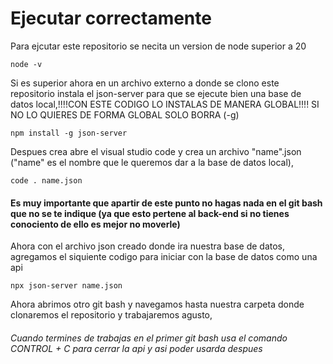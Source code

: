 # Ejecutar correctamente
Para ejcutar este repositorio se necita un version de node superior a 20

```
node -v
```

Si es superior ahora en un archivo externo a donde se clono este repositorio instala el json-server para que se ejecute bien una base de datos local,!!!!CON ESTE CODIGO LO INSTALAS DE MANERA GLOBAL!!!! SI NO LO QUIERES DE FORMA GLOBAL SOLO BORRA (-g)
```
npm install -g json-server
```

Despues crea abre el visual studio code y crea un archivo "name".json ("name" es el nombre que le queremos dar a la base de datos local),
```
code . name.json
```

#### Es muy importante que apartir de este punto no hagas nada en el git bash que no se te indique (ya que esto pertene al back-end si no tienes conociento de ello es mejor no moverle)

Ahora con el archivo json creado donde ira nuestra base de datos, agregamos el siquiente codigo para iniciar con la base de datos como una api
```
npx json-server name.json
```

Ahora abrimos otro git bash y navegamos hasta nuestra carpeta donde clonaremos el repositorio y trabajaremos agusto,

###### Cuando termines de trabajas en el primer git bash usa el comando CONTROL + C para cerrar la api y asi poder usarda despues

